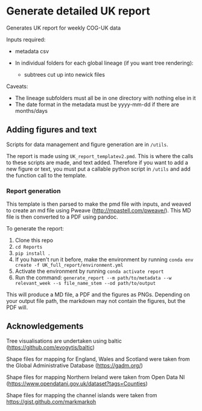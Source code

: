 # Generate detailed UK report

Generates UK report for weekly COG-UK data

Inputs required:

- metadata csv

- In individual folders for each global lineage (if you want tree rendering):
    - subtrees cut up into newick files


Caveats:
- The lineage subfolders must all be in one directory with nothing else in it
- The date format in the metadata must be yyyy-mm-dd if there are months/days

## Adding figures and text

Scripts for data management and figure generation are in ```/utils```.

The report is made using ```UK_report_templatev2.pmd```. This is where the calls to these scripts are made, and text added. Therefore if you want to add a new figure or text, you must put a callable python script in ```/utils``` and add the function call to the template.

### Report generation

This template is then parsed to make the pmd file with inputs, and weaved to create an md file using Pweave (http://mpastell.com/pweave/). This MD file is then converted to a PDF using pandoc. 


To generate the report:

1. Clone this repo
2. ```cd Reports```
3. ```pip install .```
4. If you haven't run it before, make the environment by running ```conda env create -f UK_full_report/environment.yml``` 
5. Activate the environment by running ```conda activate report```
6. Run the command: ```generate_report --m path/to/metadata --w relevant_week --s file_name_stem --od path/to/output```
    
This will produce a MD file, a PDF and the figures as PNGs. Depending on your output file path, the markdown may not contain the figures, but the PDF will. 


## Acknowledgements

Tree visualisations are undertaken using baltic (https://github.com/evogytis/baltic)

Shape files for mapping for England, Wales and Scotland were taken from the Global Administrative Database (https://gadm.org/)

Shape files for mapping Northern Ireland were taken from Open Data NI (https://www.opendatani.gov.uk/dataset?tags=Counties)

Shape files for mapping the channel islands were taken from https://gist.github.com/markmarkoh


